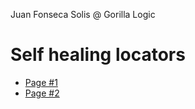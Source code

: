 Juan Fonseca Solis @ Gorilla Logic

# Self healing locators
* [Page #1](selfHealingTests/form-button-label.html)
* [Page #2](selfHealingTests/form-button-label2.html)